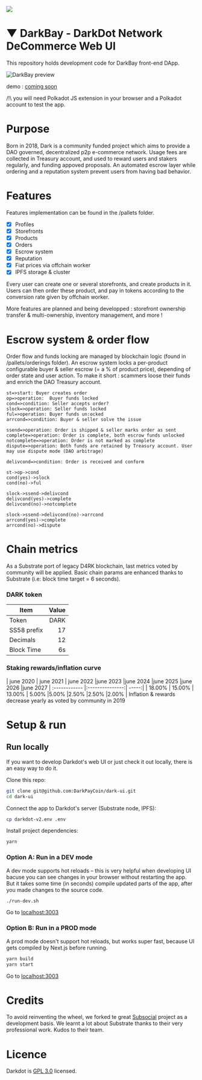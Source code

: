 ![](https://darkdot.network/sites/default/files/2021-02/dark-dot-token-banner-d4rk-news.png)

# ▼ DarkBay - DarkDot Network DeCommerce Web UI

This repository holds development code for DarkBay front-end DApp.

![DarkBay preview](DarkDot-Github-Preview.gif)

demo : [coming soon](https://app.darkdot.network)

/!\ you will need Polkadot JS extension in your browser and a Polkadot account to test the app.

Purpose
=============
Born in 2018, Dark is a community funded project which aims to provide a DAO governed, decentralized p2p e-commerce network.
Usage fees are collected in Treasury account, and used to reward users and stakers regularly, and  funding appoved proposals.
An automated escrow layer while ordering and a reputation system prevent users from having bad behavior.

Features
=============
Features implementation can be found  in the /pallets folder.
- [x] Profiles
- [x] Storefronts
- [x] Products
- [x] Orders
- [x] Escrow system
- [x] Reputation
- [x] Fiat prices via offchain worker
- [x] IPFS storage & cluster

Every user can create one or several storefronts, and create products in it. Users can then order these product, and pay in tokens according to the conversion rate given by offchain worker.

More features are planned and being developped : storefront ownership transfer & multi-ownership, inventory management, and more !


Escrow system & order flow
=============
Order flow and funds locking are managed by blockchain logic (found in /pallets/orderings folder).
An escrow system locks a per-product configurable buyer & seller escrow (= a % of product price), depending of order state and user action.
To make it short : scammers loose their funds and enrich the DAO Treasury account.

```flow
st=>start: Buyer creates order
op=>operation:  Buyer funds locked
cond=>condition: Seller accepts order?
slock=>operation: Seller funds locked
ful=>operation: Buyer funds un:ocked
arrcond=>condition: Buyer & seller solve the issue

ssend=>operation: Order is shipped & seller marks order as sent
complete=>operation: Order is complete, both escrow funds unlocked
notcomplete=>operation: Order is not marked as complete
dispute=>operation: Both funds are retained by Treasury account. User may use dispute mode (DAO arbitrage)

delivcond=>condition: Order is received and conform

st->op->cond
cond(yes)->slock
cond(no)->ful

slock->ssend->delivcond
delivcond(yes)->complete
delivcond(no)->notcomplete

slock->ssend->delivcond(no)->arrcond
arrcond(yes)->complete
arrcond(no)->dispute

```


Chain metrics
=============
As a Substrate port of legacy D4RK blockchain, last metrics voted by community will be applied.
Basic chain params are enhanced thanks to Substrate (i.e: block time target = 6 seconds).

### DARK token

| Item      | Value |
| --------- | -----:|
| Token  | DARK |
| SS58 prefix    |  17 |
| Decimals     |   12 |
| Block Time     |   6s |

### Staking rewards/inflation curve

|  june 2020 | june 2021 | june 2022 |june 2023 |june 2024 |june 2025 |june 2026 |june 2027
| :------------ |:---------------:| -----:|
| 18.00%    | 15.00% | 13.00% | 5.00% |5.00% |2.50% |2.50% |2.00% |
Inflation & rewards decrease yearly as voted by community in 2019

Setup & run
=============

## Run locally

If you want to develop Darkdot's web UI or just check it out locally, there is an easy way to do it.

Clone this repo:

```sh
git clone git@github.com:DarkPayCoin/dark-ui.git
cd dark-ui
```

Connect the app to Darkdot's server (Substrate node, IPFS):

```sh
cp darkdot-v2.env .env
```

Install project dependencies:

```sh
yarn
```

### Option A: Run in a DEV mode

A dev mode supports hot reloads – this is very helpful when developing UI bacuse you can see changes in your browser without restarting the app. But it takes some time (in seconds) compile updated parts of the app, after you made changes to the source code.

```sh
./run-dev.sh
```

Go to [localhost:3003](http://localhost:3003)

### Option B: Run in a PROD mode

A prod mode doesn't support hot reloads, but works super fast, because UI gets compiled by Next.js before running.

```sh
yarn build
yarn start
```

Go to [localhost:3003](http://localhost:3003)

Credits
=============
To avoid reinventing the wheel, we forked te great [Subsocial](https://subsocial.network/) project as a development basis. We learnt a lot about Substrate thanks to their very professional work. Kudos to their team.

Licence
=============
Darkdot is [GPL 3.0](./LICENSE) licensed.
